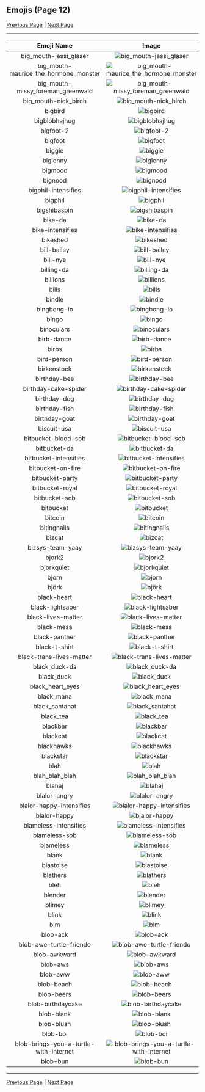 
## Emojis (Page 12)

[Previous Page](/docs/hc/page-b-0011.md)
  | [Next Page](/docs/hc/page-b-0013.md)

<hr />

|Emoji Name|Image|
| :-: | :-: |
|big_mouth-jessi_glaser| ![big_mouth-jessi_glaser](/emojis/hc/big_mouth-jessi_glaser.png)|
|big_mouth-maurice_the_hormone_monster| ![big_mouth-maurice_the_hormone_monster](/emojis/hc/big_mouth-maurice_the_hormone_monster.png)|
|big_mouth-missy_foreman_greenwald| ![big_mouth-missy_foreman_greenwald](/emojis/hc/big_mouth-missy_foreman_greenwald.png)|
|big_mouth-nick_birch| ![big_mouth-nick_birch](/emojis/hc/big_mouth-nick_birch.png)|
|bigbird| ![bigbird](/emojis/hc/bigbird.gif)|
|bigblobhajhug| ![bigblobhajhug](/emojis/hc/bigblobhajhug.png)|
|bigfoot-2| ![bigfoot-2](/emojis/hc/bigfoot-2.png)|
|bigfoot| ![bigfoot](/emojis/hc/bigfoot.jpg)|
|biggie| ![biggie](/emojis/hc/biggie.jpg)|
|biglenny| ![biglenny](/emojis/hc/biglenny.png)|
|bigmood| ![bigmood](/emojis/hc/bigmood.gif)|
|bignood| ![bignood](/emojis/hc/bignood.gif)|
|bigphil-intensifies| ![bigphil-intensifies](/emojis/hc/bigphil-intensifies.gif)|
|bigphil| ![bigphil](/emojis/hc/bigphil.png)|
|bigshibaspin| ![bigshibaspin](/emojis/hc/bigshibaspin.gif)|
|bike-da| ![bike-da](/emojis/hc/bike-da.png)|
|bike-intensifies| ![bike-intensifies](/emojis/hc/bike-intensifies.gif)|
|bikeshed| ![bikeshed](/emojis/hc/bikeshed.png)|
|bill-bailey| ![bill-bailey](/emojis/hc/bill-bailey.png)|
|bill-nye| ![bill-nye](/emojis/hc/bill-nye.png)|
|billing-da| ![billing-da](/emojis/hc/billing-da.png)|
|billions| ![billions](/emojis/hc/billions.jpg)|
|bills| ![bills](/emojis/hc/bills.png)|
|bindle| ![bindle](/emojis/hc/bindle.png)|
|bingbong-io| ![bingbong-io](/emojis/hc/bingbong-io.jpg)|
|bingo| ![bingo](/emojis/hc/bingo.png)|
|binoculars| ![binoculars](/emojis/hc/binoculars.png)|
|birb-dance| ![birb-dance](/emojis/hc/birb-dance.gif)|
|birbs| ![birbs](/emojis/hc/birbs.jpg)|
|bird-person| ![bird-person](/emojis/hc/bird-person.png)|
|birkenstock| ![birkenstock](/emojis/hc/birkenstock.png)|
|birthday-bee| ![birthday-bee](/emojis/hc/birthday-bee.png)|
|birthday-cake-spider| ![birthday-cake-spider](/emojis/hc/birthday-cake-spider.png)|
|birthday-dog| ![birthday-dog](/emojis/hc/birthday-dog.png)|
|birthday-fish| ![birthday-fish](/emojis/hc/birthday-fish.png)|
|birthday-goat| ![birthday-goat](/emojis/hc/birthday-goat.png)|
|biscuit-usa| ![biscuit-usa](/emojis/hc/biscuit-usa.png)|
|bitbucket-blood-sob| ![bitbucket-blood-sob](/emojis/hc/bitbucket-blood-sob.png)|
|bitbucket-da| ![bitbucket-da](/emojis/hc/bitbucket-da.png)|
|bitbucket-intensifies| ![bitbucket-intensifies](/emojis/hc/bitbucket-intensifies.gif)|
|bitbucket-on-fire| ![bitbucket-on-fire](/emojis/hc/bitbucket-on-fire.gif)|
|bitbucket-party| ![bitbucket-party](/emojis/hc/bitbucket-party.gif)|
|bitbucket-royal| ![bitbucket-royal](/emojis/hc/bitbucket-royal.png)|
|bitbucket-sob| ![bitbucket-sob](/emojis/hc/bitbucket-sob.png)|
|bitbucket| ![bitbucket](/emojis/hc/bitbucket.png)|
|bitcoin| ![bitcoin](/emojis/hc/bitcoin.jpg)|
|bitingnails| ![bitingnails](/emojis/hc/bitingnails.jpg)|
|bizcat| ![bizcat](/emojis/hc/bizcat.png)|
|bizsys-team-yaay| ![bizsys-team-yaay](/emojis/hc/bizsys-team-yaay.gif)|
|bjork2| ![bjork2](/emojis/hc/bjork2.png)|
|bjorkquiet| ![bjorkquiet](/emojis/hc/bjorkquiet.png)|
|bjorn| ![bjorn](/emojis/hc/bjorn.png)|
|björk| ![björk](/emojis/hc/björk.png)|
|black-heart| ![black-heart](/emojis/hc/black-heart.gif)|
|black-lightsaber| ![black-lightsaber](/emojis/hc/black-lightsaber.png)|
|black-lives-matter| ![black-lives-matter](/emojis/hc/black-lives-matter.png)|
|black-mesa| ![black-mesa](/emojis/hc/black-mesa.png)|
|black-panther| ![black-panther](/emojis/hc/black-panther.png)|
|black-t-shirt| ![black-t-shirt](/emojis/hc/black-t-shirt.png)|
|black-trans-lives-matter| ![black-trans-lives-matter](/emojis/hc/black-trans-lives-matter.png)|
|black_duck-da| ![black_duck-da](/emojis/hc/black_duck-da.png)|
|black_duck| ![black_duck](/emojis/hc/black_duck.jpg)|
|black_heart_eyes| ![black_heart_eyes](/emojis/hc/black_heart_eyes.png)|
|black_mana| ![black_mana](/emojis/hc/black_mana.png)|
|black_santahat| ![black_santahat](/emojis/hc/black_santahat.png)|
|black_tea| ![black_tea](/emojis/hc/black_tea.png)|
|blackbar| ![blackbar](/emojis/hc/blackbar.jpg)|
|blackcat| ![blackcat](/emojis/hc/blackcat.jpg)|
|blackhawks| ![blackhawks](/emojis/hc/blackhawks.png)|
|blackstar| ![blackstar](/emojis/hc/blackstar.png)|
|blah| ![blah](/emojis/hc/blah.png)|
|blah_blah_blah| ![blah_blah_blah](/emojis/hc/blah_blah_blah.gif)|
|blahaj| ![blahaj](/emojis/hc/blahaj.jpg)|
|blalor-angry| ![blalor-angry](/emojis/hc/blalor-angry.png)|
|blalor-happy-intensifies| ![blalor-happy-intensifies](/emojis/hc/blalor-happy-intensifies.gif)|
|blalor-happy| ![blalor-happy](/emojis/hc/blalor-happy.png)|
|blameless-intensifies| ![blameless-intensifies](/emojis/hc/blameless-intensifies.gif)|
|blameless-sob| ![blameless-sob](/emojis/hc/blameless-sob.png)|
|blameless| ![blameless](/emojis/hc/blameless.png)|
|blank| ![blank](/emojis/hc/blank.gif)|
|blastoise| ![blastoise](/emojis/hc/blastoise.jpg)|
|blathers| ![blathers](/emojis/hc/blathers.png)|
|bleh| ![bleh](/emojis/hc/bleh.png)|
|blender| ![blender](/emojis/hc/blender.gif)|
|blimey| ![blimey](/emojis/hc/blimey.png)|
|blink| ![blink](/emojis/hc/blink.gif)|
|blm| ![blm](/emojis/hc/blm.png)|
|blob-ack| ![blob-ack](/emojis/hc/blob-ack.png)|
|blob-awe-turtle-friendo| ![blob-awe-turtle-friendo](/emojis/hc/blob-awe-turtle-friendo.png)|
|blob-awkward| ![blob-awkward](/emojis/hc/blob-awkward.png)|
|blob-aws| ![blob-aws](/emojis/hc/blob-aws.png)|
|blob-aww| ![blob-aww](/emojis/hc/blob-aww.gif)|
|blob-beach| ![blob-beach](/emojis/hc/blob-beach.png)|
|blob-beers| ![blob-beers](/emojis/hc/blob-beers.gif)|
|blob-birthdaycake| ![blob-birthdaycake](/emojis/hc/blob-birthdaycake.gif)|
|blob-blank| ![blob-blank](/emojis/hc/blob-blank.png)|
|blob-blush| ![blob-blush](/emojis/hc/blob-blush.png)|
|blob-boi| ![blob-boi](/emojis/hc/blob-boi.png)|
|blob-brings-you-a-turtle-with-internet| ![blob-brings-you-a-turtle-with-internet](/emojis/hc/blob-brings-you-a-turtle-with-internet.png)|
|blob-bun| ![blob-bun](/emojis/hc/blob-bun.png)|

<hr/>

[Previous Page](/docs/hc/page-b-0011.md)
  | [Next Page](/docs/hc/page-b-0013.md)